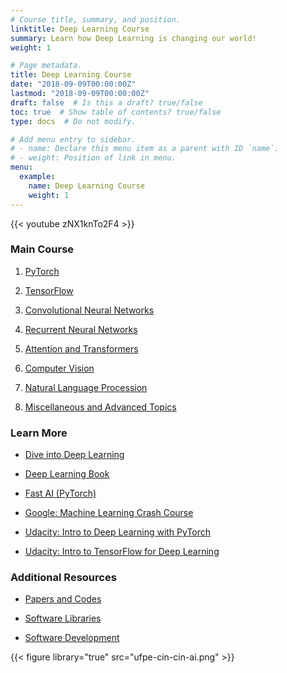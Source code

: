```yaml
---
# Course title, summary, and position.
linktitle: Deep Learning Course
summary: Learn how Deep Learning is changing our world!
weight: 1

# Page metadata.
title: Deep Learning Course
date: "2018-09-09T00:00:00Z"
lastmod: "2018-09-09T00:00:00Z"
draft: false  # Is this a draft? true/false
toc: true  # Show table of contents? true/false
type: docs  # Do not modify.

# Add menu entry to sidebar.
# - name: Declare this menu item as a parent with ID `name`.
# - weight: Position of link in menu.
menu:
  example:
    name: Deep Learning Course
    weight: 1
---
```


{{< youtube zNX1knTo2F4 >}}

### Main Course

1. [PyTorch](pytorch)

2. [TensorFlow](tensorflow)

3. [Convolutional Neural Networks](convolutional_neural_networks)

4. [Recurrent Neural Networks](recurrent_neural_networks)

5. [Attention and Transformers](attention_transformers)

6. [Computer Vision](computer_vision)

7. [Natural Language Procession](natural_language_processing)

8. [Miscellaneous and Advanced Topics](miscellaneous_and_advanced_topics)

### Learn More

* [Dive into Deep Learning](https://d2l.ai)

* [Deep Learning Book](https://www.deeplearningbook.org)

* [Fast AI (PyTorch)](https://www.fast.ai)

* [Google: Machine Learning Crash Course](https://developers.google.com/machine-learning/crash-course)

* [Udacity: Intro to Deep Learning with PyTorch](https://www.udacity.com/course/deep-learning-pytorch--ud188)

* [Udacity: Intro to TensorFlow for Deep Learning](https://www.udacity.com/course/intro-to-tensorflow-for-deep-learning--ud187)

### Additional Resources

* [Papers and Codes](papers_codes)

* [Software Libraries](software_libraries)

* [Software Development](software_development)

{{< figure library="true" src="ufpe-cin-cin-ai.png" >}}
